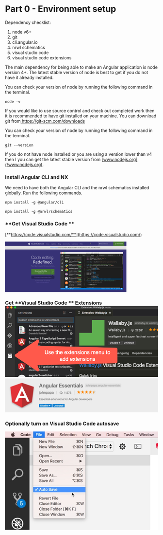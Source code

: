 # Part 0 - Environment setup

Dependency checklist:

1. node v6+
2. git
3. cli.angular.io
4. nrwl schematics
5. visual studio code
6. visual studio code extensions

The main dependency for being able to make an Angular application is node version 4+. The latest stable version of node is best to get if you do not have it already installed.

You can check your version of node by running the following command in the terminal.

```
node -v
```

If you would like to use source control and check out completed work then it is recommended to have git installed on your machine. You can download git from[ https://git-scm.com/downloads ](https://git-scm.com/downloads )

You can check your version of node by running the following command in the terminal.

```
git --version
```

If you do not have node installed or you are using a version lower than v4 then I you can get the latest stable version from [www.nodejs.org](/www.nodejs.org).

### Install Angular CLI and NX

We need to have both the Angular CLI and the nrwl schematics installed globally. Run the following commands.

```
npm install -g @angular/cli
```

```
npm install -g @nrwl/schematics
```

### **Get Visual Studio Code  **

[**https://code.visualstudio.com/**](https://code.visualstudio.com/)

![](/assets/vscode.png)

### Get **Visual Studio Code ** Extensions![](/assets/2016-11-09_17-02-23.png)![](/assets/angularessentials-img.jpg)

### Optionally turn on **Visual Studio Code  autosave**

![](/assets/2017-07-25_21-00-24.jpg)



